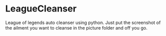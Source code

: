 # LeagueCleanser
League of legends auto cleanser using python. Just put the screenshot of the ailment you want to cleanse in the picture folder and off you go.
